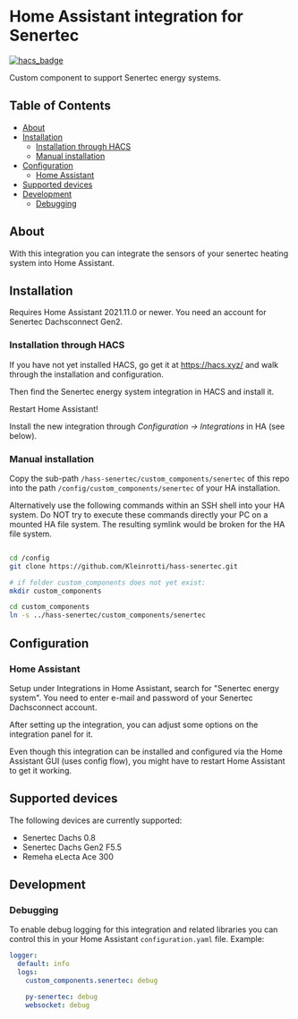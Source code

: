 
# Home Assistant integration for Senertec

[![hacs_badge](https://img.shields.io/badge/HACS-Custom-41BDF5.svg?style=for-the-badge)](https://github.com/hacs/integration)

Custom component to support Senertec energy systems.

## Table of Contents

  - [About](#about)
  - [Installation](#installation)
    - [Installation through HACS](#installation-through-hacs)
    - [Manual installation](#manual-installation)
  - [Configuration](#configuration)
    - [Home Assistant](#home-assistant)
  - [Supported devices](#supported-devices)
  - [Development](#development)
    - [Debugging](#debugging)

## About

With this integration you can integrate the sensors of your senertec heating system into Home Assistant.

## Installation

Requires Home Assistant 2021.11.0 or newer.
You need an account for Senertec Dachsconnect Gen2.

### Installation through HACS

If you have not yet installed HACS, go get it at https://hacs.xyz/ and walk through the installation and configuration.

Then find the Senertec energy system integration in HACS and install it.

Restart Home Assistant!

Install the new integration through *Configuration -> Integrations* in HA (see below).

### Manual installation

Copy the sub-path `/hass-senertec/custom_components/senertec` of this repo into the path
`/config/custom_components/senertec` of your HA installation.

Alternatively use the following commands within an SSH shell into your HA system.
Do NOT try to execute these commands directly your PC on a mounted HA file system. The resulting symlink would be broken for the HA file system.

```bash

cd /config
git clone https://github.com/Kleinrotti/hass-senertec.git

# if folder custom_components does not yet exist:
mkdir custom_components

cd custom_components
ln -s ../hass-senertec/custom_components/senertec
```

## Configuration

### Home Assistant

Setup under Integrations in Home Assistant, search for "Senertec energy system". You need to enter e-mail and password of your Senertec Dachsconnect account.

After setting up the integration, you can adjust some options on the
integration panel for it.

Even though this integration can be installed and configured via the
Home Assistant GUI (uses config flow), you might have to restart Home
Assistant to get it working.

## Supported devices

The following devices are currently supported:

- Senertec Dachs 0.8
- Senertec Dachs Gen2 F5.5
- Remeha eLecta Ace 300

## Development

### Debugging

To enable debug logging for this integration and related libraries you
can control this in your Home Assistant `configuration.yaml`
file. Example:

```yaml
logger:
  default: info
  logs:
    custom_components.senertec: debug

    py-senertec: debug
    websocket: debug
```
